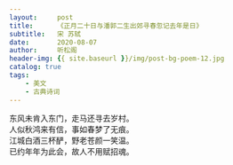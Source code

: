 ```yaml
---
layout:     post
title:      《正月二十日与潘郭二生出郊寻春忽记去年是日》
subtitle:   宋 苏轼
date:       2020-08-07
author:     听松阁
header-img: {{ site.baseurl }}/img/post-bg-poem-12.jpg
catalog: true
tags:
    - 美文
    - 古典诗词
---
```


东风未肯入东门，走马还寻去岁村。<br>
人似秋鸿来有信，事如春梦了无痕。<br>
江城白酒三杯酽，野老苍颜一笑温。<br>
已约年年为此会，故人不用赋招魂。<br>
